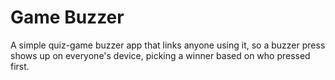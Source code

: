 # Game Buzzer

A simple quiz-game buzzer app that links anyone using it, so a buzzer press shows up on everyone's device,
picking a winner based on who pressed first.

